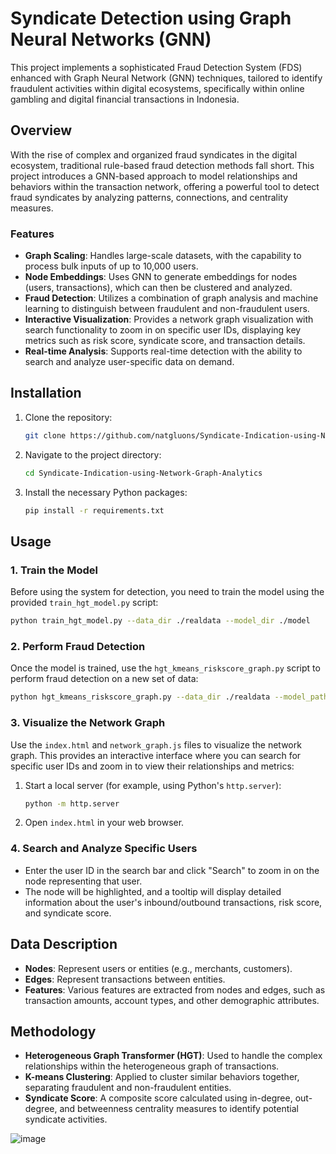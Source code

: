 # Syndicate Detection using Graph Neural Networks (GNN)

This project implements a sophisticated Fraud Detection System (FDS) enhanced with Graph Neural Network (GNN) techniques, tailored to identify fraudulent activities within digital ecosystems, specifically within online gambling and digital financial transactions in Indonesia.

## Overview

With the rise of complex and organized fraud syndicates in the digital ecosystem, traditional rule-based fraud detection methods fall short. This project introduces a GNN-based approach to model relationships and behaviors within the transaction network, offering a powerful tool to detect fraud syndicates by analyzing patterns, connections, and centrality measures.

### Features
- **Graph Scaling**: Handles large-scale datasets, with the capability to process bulk inputs of up to 10,000 users.
- **Node Embeddings**: Uses GNN to generate embeddings for nodes (users, transactions), which can then be clustered and analyzed.
- **Fraud Detection**: Utilizes a combination of graph analysis and machine learning to distinguish between fraudulent and non-fraudulent users.
- **Interactive Visualization**: Provides a network graph visualization with search functionality to zoom in on specific user IDs, displaying key metrics such as risk score, syndicate score, and transaction details.
- **Real-time Analysis**: Supports real-time detection with the ability to search and analyze user-specific data on demand.

## Installation

1. Clone the repository:
   ```bash
   git clone https://github.com/natgluons/Syndicate-Indication-using-Network-Graph-Analytics.git
   ```
2. Navigate to the project directory:
   ```bash
   cd Syndicate-Indication-using-Network-Graph-Analytics
   ```
3. Install the necessary Python packages:
   ```bash
   pip install -r requirements.txt
   ```

## Usage

### 1. Train the Model

Before using the system for detection, you need to train the model using the provided `train_hgt_model.py` script:

```bash
python train_hgt_model.py --data_dir ./realdata --model_dir ./model
```

### 2. Perform Fraud Detection

Once the model is trained, use the `hgt_kmeans_riskscore_graph.py` script to perform fraud detection on a new set of data:

```bash
python hgt_kmeans_riskscore_graph.py --data_dir ./realdata --model_path ./model/trained_hgt_model_realdata.pth --output_dir ./result
```

### 3. Visualize the Network Graph

Use the `index.html` and `network_graph.js` files to visualize the network graph. This provides an interactive interface where you can search for specific user IDs and zoom in to view their relationships and metrics:

1. Start a local server (for example, using Python's `http.server`):
   ```bash
   python -m http.server
   ```
2. Open `index.html` in your web browser.

### 4. Search and Analyze Specific Users

- Enter the user ID in the search bar and click "Search" to zoom in on the node representing that user.
- The node will be highlighted, and a tooltip will display detailed information about the user's inbound/outbound transactions, risk score, and syndicate score.

## Data Description

- **Nodes**: Represent users or entities (e.g., merchants, customers).
- **Edges**: Represent transactions between entities.
- **Features**: Various features are extracted from nodes and edges, such as transaction amounts, account types, and other demographic attributes.

## Methodology

- **Heterogeneous Graph Transformer (HGT)**: Used to handle the complex relationships within the heterogeneous graph of transactions.
- **K-means Clustering**: Applied to cluster similar behaviors together, separating fraudulent and non-fraudulent entities.
- **Syndicate Score**: A composite score calculated using in-degree, out-degree, and betweenness centrality measures to identify potential syndicate activities.

![image](https://github.com/user-attachments/assets/0e62843c-c19f-4d5f-87cb-594ddbb45a17)
